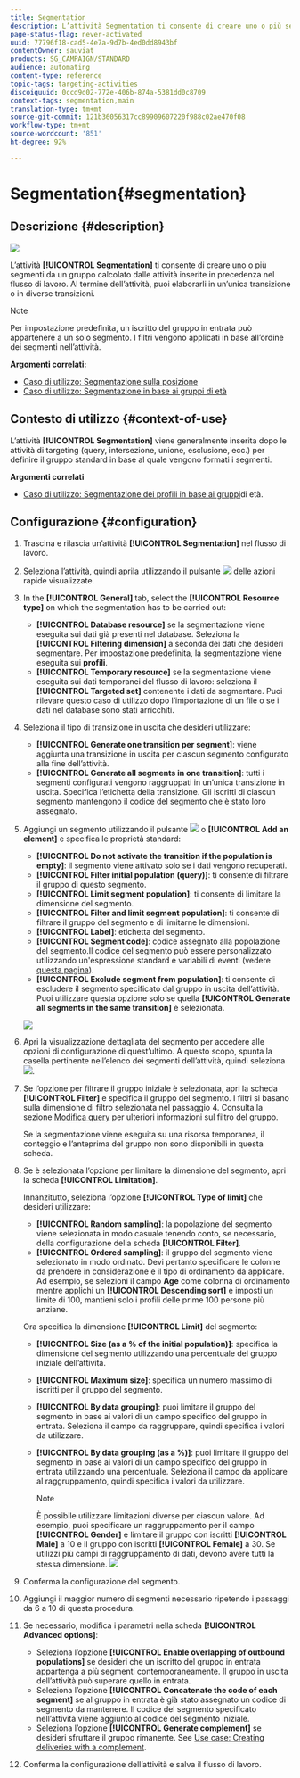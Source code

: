 ```yaml
---
title: Segmentation
description: L’attività Segmentation ti consente di creare uno o più segmenti da un gruppo calcolato dalle attività inserite in precedenza nel flusso di lavoro.
page-status-flag: never-activated
uuid: 77796f18-cad5-4e7a-9d7b-4ed0dd8943bf
contentOwner: sauviat
products: SG_CAMPAIGN/STANDARD
audience: automating
content-type: reference
topic-tags: targeting-activities
discoiquuid: 0ccd9d02-772e-406b-874a-5381dd0c8709
context-tags: segmentation,main
translation-type: tm+mt
source-git-commit: 121b36056317cc89909607220f988c02ae470f08
workflow-type: tm+mt
source-wordcount: '851'
ht-degree: 92%

---
```



# Segmentation{#segmentation}

## Descrizione {#description}

![](assets/segmentation.png)

L’attività **[!UICONTROL Segmentation]** ti consente di creare uno o più segmenti da un gruppo calcolato dalle attività inserite in precedenza nel flusso di lavoro. Al termine dell’attività, puoi elaborarli in un’unica transizione o in diverse transizioni.

>[!NOTE]
>
>Per impostazione predefinita, un iscritto del gruppo in entrata può appartenere a un solo segmento. I filtri vengono applicati in base all’ordine dei segmenti nell’attività.

**Argomenti correlati:**
* [Caso di utilizzo: Segmentazione sulla posizione](../../automating/using/workflow-segmentation-location.md)
* [Caso di utilizzo: Segmentazione in base ai gruppi di età](../../automating/using/segmentation-age-groups.md)

## Contesto di utilizzo {#context-of-use}

L’attività **[!UICONTROL Segmentation]** viene generalmente inserita dopo le attività di targeting (query, intersezione, unione, esclusione, ecc.) per definire il gruppo standard in base al quale vengono formati i segmenti.

**Argomenti correlati**

* [Caso di utilizzo: Segmentazione dei profili in base ai gruppi](../../automating/using/segmentation-age-groups.md)di età.

## Configurazione {#configuration}

1. Trascina e rilascia un’attività **[!UICONTROL Segmentation]** nel flusso di lavoro.
1. Seleziona l’attività, quindi aprila utilizzando il pulsante ![](assets/edit_darkgrey-24px.png) delle azioni rapide visualizzate.
1. In the **[!UICONTROL General]** tab, select the **[!UICONTROL Resource type]** on which the segmentation has to be carried out:

   * **[!UICONTROL Database resource]** se la segmentazione viene eseguita sui dati già presenti nel database. Seleziona la **[!UICONTROL Filtering dimension]** a seconda dei dati che desideri segmentare. Per impostazione predefinita, la segmentazione viene eseguita sui **profili**.
   * **[!UICONTROL Temporary resource]** se la segmentazione viene eseguita sui dati temporanei del flusso di lavoro: seleziona il **[!UICONTROL Targeted set]** contenente i dati da segmentare. Puoi rilevare questo caso di utilizzo dopo l’importazione di un file o se i dati nel database sono stati arricchiti.

1. Seleziona il tipo di transizione in uscita che desideri utilizzare:

   * **[!UICONTROL Generate one transition per segment]**: viene aggiunta una transizione in uscita per ciascun segmento configurato alla fine dell’attività.
   * **[!UICONTROL Generate all segments in one transition]**: tutti i segmenti configurati vengono raggruppati in un’unica transizione in uscita. Specifica l’etichetta della transizione. Gli iscritti di ciascun segmento mantengono il codice del segmento che è stato loro assegnato.

1. Aggiungi un segmento utilizzando il pulsante ![](assets/add_darkgrey-24px.png) o **[!UICONTROL Add an element]** e specifica le proprietà standard:

   * **[!UICONTROL Do not activate the transition if the population is empty]**: il segmento viene attivato solo se i dati vengono recuperati.
   * **[!UICONTROL Filter initial population (query)]**: ti consente di filtrare il gruppo di questo segmento.
   * **[!UICONTROL Limit segment population]**: ti consente di limitare la dimensione del segmento.
   * **[!UICONTROL Filter and limit segment population]**: ti consente di filtrare il gruppo del segmento e di limitarne le dimensioni.
   * **[!UICONTROL Label]**: etichetta del segmento.
   * **[!UICONTROL Segment code]**: codice assegnato alla popolazione del segmento.Il codice del segmento può essere personalizzato utilizzando un&#39;espressione standard e variabili di eventi (vedere [questa pagina](../../automating/using/customizing-workflow-external-parameters.md)).
   * **[!UICONTROL Exclude segment from population]**: ti consente di escludere il segmento specificato dal gruppo in uscita dell’attività. Puoi utilizzare questa opzione solo se quella **[!UICONTROL Generate all segments in the same transition]** è selezionata.

   ![](assets/wkf_segment_new_segment.png)

1. Apri la visualizzazione dettagliata del segmento per accedere alle opzioni di configurazione di quest’ultimo. A questo scopo, spunta la casella pertinente nell’elenco dei segmenti dell’attività, quindi seleziona ![](assets/wkf_segment_parameters_24px.png).
1. Se l’opzione per filtrare il gruppo iniziale è selezionata, apri la scheda **[!UICONTROL Filter]** e specifica il gruppo del segmento. I filtri si basano sulla dimensione di filtro selezionata nel passaggio 4. Consulta la sezione [Modifica query](../../automating/using/editing-queries.md) per ulteriori informazioni sul filtro del gruppo.

   Se la segmentazione viene eseguita su una risorsa temporanea, il conteggio e l’anteprima del gruppo non sono disponibili in questa scheda.

1. Se è selezionata l’opzione per limitare la dimensione del segmento, apri la scheda **[!UICONTROL Limitation]**.

   Innanzitutto, seleziona l’opzione **[!UICONTROL Type of limit]** che desideri utilizzare:

   * **[!UICONTROL Random sampling]**: la popolazione del segmento viene selezionata in modo casuale tenendo conto, se necessario, della configurazione della scheda **[!UICONTROL Filter]**.
   * **[!UICONTROL Ordered sampling]**: il gruppo del segmento viene selezionato in modo ordinato. Devi pertanto specificare le colonne da prendere in considerazione e il tipo di ordinamento da applicare. Ad esempio, se selezioni il campo **Age** come colonna di ordinamento mentre applichi un **[!UICONTROL Descending sort]** e imposti un limite di 100, mantieni solo i profili delle prime 100 persone più anziane.

   Ora specifica la dimensione **[!UICONTROL Limit]** del segmento:

   * **[!UICONTROL Size (as a % of the initial population)]**: specifica la dimensione del segmento utilizzando una percentuale del gruppo iniziale dell’attività.
   * **[!UICONTROL Maximum size]**: specifica un numero massimo di iscritti per il gruppo del segmento.
   * **[!UICONTROL By data grouping]**: puoi limitare il gruppo del segmento in base ai valori di un campo specifico del gruppo in entrata. Seleziona il campo da raggruppare, quindi specifica i valori da utilizzare.
   * **[!UICONTROL By data grouping (as a %)]**: puoi limitare il gruppo del segmento in base ai valori di un campo specifico del gruppo in entrata utilizzando una percentuale. Seleziona il campo da applicare al raggruppamento, quindi specifica i valori da utilizzare.

      >[!NOTE]
      >
      >È possibile utilizzare limitazioni diverse per ciascun valore. Ad esempio, puoi specificare un raggruppamento per il campo **[!UICONTROL Gender]** e limitare il gruppo con iscritti **[!UICONTROL Male]** a 10 e il gruppo con iscritti **[!UICONTROL Female]** a 30. Se utilizzi più campi di raggruppamento di dati, devono avere tutti la stessa dimensione.
   ![](assets/wkf_segment_limit_by_grouping.png)

1. Conferma la configurazione del segmento.
1. Aggiungi il maggior numero di segmenti necessario ripetendo i passaggi da 6 a 10 di questa procedura.
1. Se necessario, modifica i parametri nella scheda **[!UICONTROL Advanced options]**:

   * Seleziona l’opzione **[!UICONTROL Enable overlapping of outbound populations]** se desideri che un iscritto del gruppo in entrata appartenga a più segmenti contemporaneamente. Il gruppo in uscita dell’attività può superare quello in entrata.
   * Seleziona l’opzione **[!UICONTROL Concatenate the code of each segment]** se al gruppo in entrata è già stato assegnato un codice di segmento da mantenere. Il codice del segmento specificato nell’attività viene aggiunto al codice del segmento iniziale.
   * Seleziona l’opzione **[!UICONTROL Generate complement]** se desideri sfruttare il gruppo rimanente. See [Use case: Creating deliveries with a complement](../../automating/using/workflow-created-query-with-complement.md).

1. Conferma la configurazione dell’attività e salva il flusso di lavoro.
